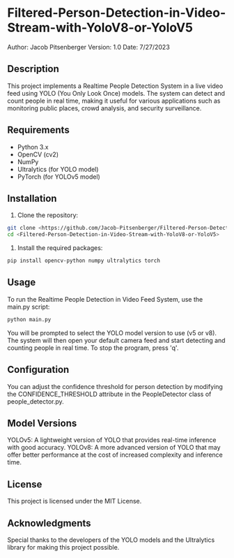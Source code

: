 # Filtered-Person-Detection-in-Video-Stream-with-YoloV8-or-YoloV5

Author: Jacob Pitsenberger
Version: 1.0
Date: 7/27/2023

## Description

This project implements a Realtime People Detection System in a live video feed using YOLO (You Only Look Once) models. The system can detect and count people in real time, making it useful for various applications such as monitoring public places, crowd analysis, and security surveillance.

## Requirements

- Python 3.x
- OpenCV (cv2)
- NumPy
- Ultralytics (for YOLO model)
- PyTorch (for YOLOv5 model)

## Installation

1. Clone the repository:

```bash
git clone <https://github.com/Jacob-Pitsenberger/Filtered-Person-Detection-in-Video-Stream-with-YoloV8-or-YoloV5.git>
cd <Filtered-Person-Detection-in-Video-Stream-with-YoloV8-or-YoloV5>
```

1. Install the required packages:

```bash
pip install opencv-python numpy ultralytics torch
```

## Usage

To run the Realtime People Detection in Video Feed System, use the main.py script:

```bash
python main.py
```
You will be prompted to select the YOLO model version to use (v5 or v8). The system will then open your default camera feed and start detecting and counting people in real time. To stop the program, press 'q'.

## Configuration

You can adjust the confidence threshold for person detection by modifying the CONFIDENCE_THRESHOLD attribute in the PeopleDetector class of people_detector.py.

## Model Versions

YOLOv5: A lightweight version of YOLO that provides real-time inference with good accuracy.
YOLOv8: A more advanced version of YOLO that may offer better performance at the cost of increased complexity and inference time.

## License

This project is licensed under the MIT License.

## Acknowledgments

Special thanks to the developers of the YOLO models and the Ultralytics library for making this project possible.



